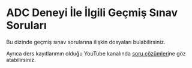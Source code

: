 # ADC Deneyi İle İlgili Geçmiş Sınav Soruları

Bu dizinde geçmiş sınav sorularına ilişkin dosyaları bulabilirsiniz.

Ayrıca ders kayıtlarımın olduğu YouTube kanalında [soru çözümleri](https://www.youtube.com/watch?v=VtV3PbvS-g4&list=PLqiHvxGteAQfrdhCYt9xSmpvBvvlitO1d)ne göz atabilirsiniz.